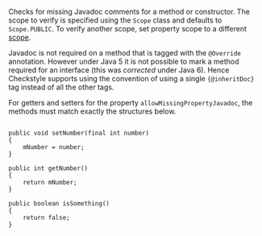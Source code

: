 Checks for missing Javadoc comments for a method or constructor.
The scope to verify is specified using the `Scope` class and
defaults to `Scope.PUBLIC`. To verify another
scope, set property scope to a different
[scope](property_types.html#scope).

Javadoc is not required on a method that is tagged with the
`@Override` annotation. However under
Java 5 it is not possible to mark a method required for an
interface (this was *corrected* under Java 6). Hence
Checkstyle supports using the convention of using a single
`{@inheritDoc}` tag instead of all the
other tags.

For getters and setters for the property `allowMissingPropertyJavadoc`,
the methods must match exactly the structures below.

```

public void setNumber(final int number)
{
    mNumber = number;
}

public int getNumber()
{
    return mNumber;
}

public boolean isSomething()
{
    return false;
}
        
```


